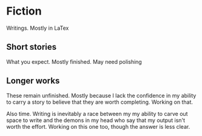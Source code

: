 # Fiction
Writings. Mostly in LaTex

## Short stories
What you expect. Mostly finished. May need polishing

## Longer works
These remain unfinished. Mostly because I lack the confidence in my ability to carry a story to believe that they are worth completing. Working on that.

Also time. Writing is inevitably a race between my my ability to carve out space to write and the demons in my head who say that my output isn't worth the effort. Working on this one too, though the answer is less clear. 
